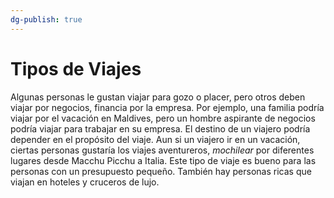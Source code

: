 ```yaml
---
dg-publish: true
---
```

# Tipos de Viajes 

Algunas personas le gustan viajar para gozo o placer, pero otros deben viajar por negocios, financia por la empresa. Por ejemplo, una familia podría viajar por el vacación en Maldives, pero un hombre aspirante de negocios podría viajar para trabajar en su empresa. El destino de un viajero podría depender en el propósito del viaje. 
Aun si un viajero ir en un vacación, ciertas personas gustaría los viajes aventureros, *mochilear* por diferentes lugares desde Macchu Picchu a Italia. Este tipo de viaje es bueno para las personas con un presupuesto pequeño. 
También hay personas ricas que viajan en hoteles y cruceros de lujo.



